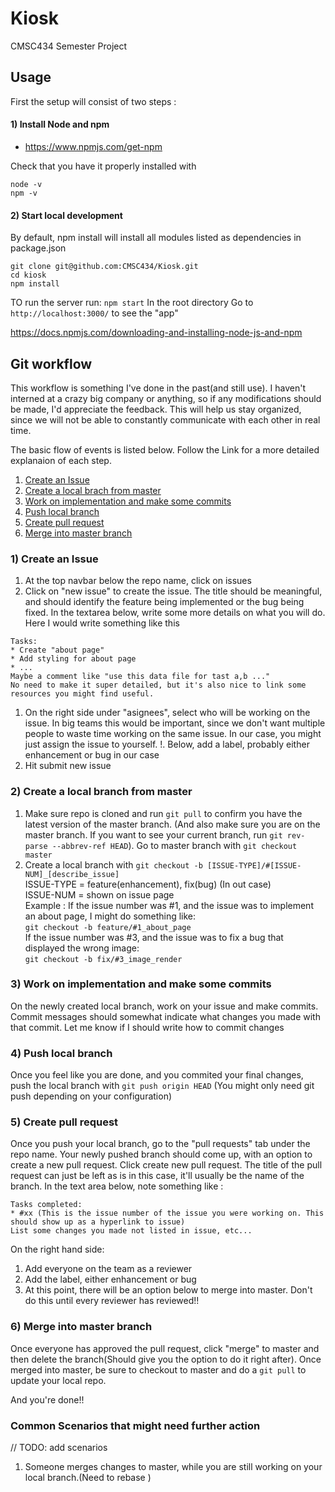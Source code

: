 # Kiosk
CMSC434 Semester Project


## Usage
First the setup will consist of two steps : 
#### 1) Install Node and npm
* https://www.npmjs.com/get-npm

Check that you have it properly installed with 
```
node -v
npm -v
```
#### 2) Start local development 
By default, npm install will install all modules listed as dependencies in package.json
```
git clone git@github.com:CMSC434/Kiosk.git
cd kiosk
npm install
```
TO run the server run:
`npm start`
In the root directory
Go to `http://localhost:3000/` to see the "app"

https://docs.npmjs.com/downloading-and-installing-node-js-and-npm

## Git workflow 
This workflow is something I've done in the past(and still use).
I haven't interned at a crazy big company or anything, so if any 
modifications should be made, I'd appreciate the feedback. This will help us stay organized, since we will not be able to constantly communicate with each other in real time. 

The basic flow of events is listed below.
Follow the Link for a more detailed explanaion of each step.
1. [Create an Issue](https://github.com/CMSC434/Kiosk#1-create-an-issue)
1. [Create a local brach from master](https://github.com/CMSC434/Kiosk#2-create-a-local-branch-from-master)
1. [Work on implementation and make some commits](https://github.com/CMSC434/Kiosk#3-work-on-implementation-and-make-some-commits)
1. [Push local branch](https://github.com/CMSC434/Kiosk#4-push-local-branch)
1. [Create pull request](https://github.com/CMSC434/Kiosk#5-create-pull-request)
1. [Merge into master branch](https://github.com/CMSC434/Kiosk#6-merge-into-master-branch)

### 1) Create an Issue
1. At the top navbar below the repo name, click on issues
1. Click on "new issue" to create the issue. The title should be meaningful, and should identify the feature being implemented or the bug being fixed. In the textarea below, write some more details on what you will do. Here I would write something like this 
```
Tasks: 
* Create "about page" 
* Add styling for about page
* ...
Maybe a comment like "use this data file for tast a,b ..."
No need to make it super detailed, but it's also nice to link some resources you might find useful.
```
1. On the right side under "asignees", select who will be working on the issue. In big teams this would be important, since we don't want multiple people to waste time working on the same issue. In our case, you might just assign the issue to yourself. 
!. Below, add a label, probably either enhancement or bug in our case
1. Hit submit new issue

### 2) Create a local branch from master
1. Make sure repo is cloned and run `git pull` to confirm you have the latest version of the master branch. (And also make sure you are on the master branch. If you want to see your current branch, run `git rev-parse --abbrev-ref HEAD`). Go to master branch with `git checkout master`
1. Create a local branch with `git checkout -b [ISSUE-TYPE]/#[ISSUE-NUM]_[describe_issue]`\
ISSUE-TYPE = feature(enhancement), fix(bug) (In out case)\
ISSUE-NUM = shown on issue page\
Example : 
If the issue number was #1, and the issue was to implement an about page, I might do something like:\
  `git checkout -b feature/#1_about_page`\
If the issue number was #3, and the issue was to fix a bug that displayed the wrong image:\
  `git checkout -b fix/#3_image_render`

### 3) Work on implementation and make some commits
On the newly created local branch, work on your issue and make commits. 
Commit messages should somewhat indicate what changes you made with that commit. 
Let me know if I should write how to commit changes

### 4) Push local branch
Once you feel like you are done, and you commited your final changes, push the local branch with
`git push origin HEAD` (You might only need git push depending on your configuration)

### 5) Create pull request
Once you push your local branch, go to the "pull requests" tab under the repo name. Your newly pushed branch should come up, with an option to create a new pull request. Click create new pull request. The title of the pull request can just be left as is in this case, it'll usually be the name of the branch. 
In the text area below, note something like :
```
Tasks completed:
* #xx (This is the issue number of the issue you were working on. This should show up as a hyperlink to issue) 
List some changes you made not listed in issue, etc...
```
On the right hand side: 
1. Add everyone on the team as a reviewer
1. Add the label, either enhancement or bug
1. At this point, there will be an option below to merge into master. Don't do this until every reviewer has reviewed!!


### 6) Merge into master branch
Once everyone has approved the pull request, click "merge" to master and then delete the branch(Should give you the option to do it right after).
Once merged into master, be sure to checkout to master and do a `git pull` to update your local repo. 

And you're done!!

### Common Scenarios that might need further action
// TODO: add scenarios
1. Someone merges changes to master, while you are still working on your local branch.(Need to rebase )


